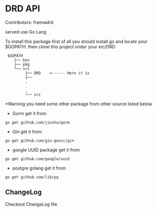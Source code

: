 # DRD API #

Contributors: frannadrd

served use Go Lang

To install this package first of all you should install go and locate your $GOPATH. then clone this project under your src/DRD
```
 $GOPATH
    ├── bin
    ├── pkg
    └── src
         ├── DRD    <------ Here it is
         ├── 
         .   
         .   
         .
         └── src
```
*Warning you need some other package from other source listed below

-  Gorm get it from

```go get github.com/jinzhu/gorm```

-  Gin get it from

```go get github.com/gin-gonic/gin```

-  google UUID package get it from

```go get github.com/google/uuid```

-  postgre golang get it from

```go get github.com/lib/pq```

## ChangeLog ##
Checkout ChangeLog file
